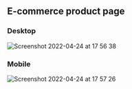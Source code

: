 ## E-commerce product page

### Desktop
![Screenshot 2022-04-24 at 17 56 38](https://user-images.githubusercontent.com/22272229/165351081-a876182d-874e-4255-bf72-602a931e40f8.png)

### Mobile
![Screenshot 2022-04-24 at 17 57 26](https://user-images.githubusercontent.com/22272229/165351691-9f817848-c369-48a3-92f8-4996752fa7f1.png)
